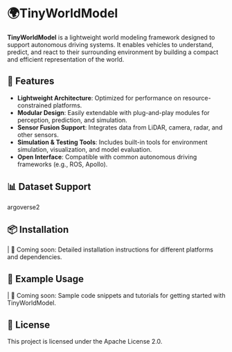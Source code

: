 # 🌍TinyWorldModel

**TinyWorldModel** is a lightweight world modeling framework designed to support autonomous driving systems. It enables vehicles to understand, predict, and react to their surrounding environment by building a compact and efficient representation of the world.

## 🚀 Features

- **Lightweight Architecture**: Optimized for performance on resource-constrained platforms.
- **Modular Design**: Easily extendable with plug-and-play modules for perception, prediction, and simulation.
- **Sensor Fusion Support**: Integrates data from LiDAR, camera, radar, and other sensors.
- **Simulation & Testing Tools**: Includes built-in tools for environment simulation, visualization, and model evaluation.
- **Open Interface**: Compatible with common autonomous driving frameworks (e.g., ROS, Apollo).

## 📊 Dataset Support
argoverse2

## 📦 Installation
| 📝 Coming soon: Detailed installation instructions for different platforms and dependencies.

## 🧪 Example Usage
| 📝 Coming soon: Sample code snippets and tutorials for getting started with TinyWorldModel.

## 📄 License
This project is licensed under the Apache License 2.0.